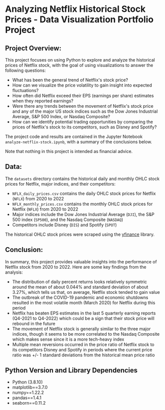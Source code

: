 # Analyzing Netflix Historical Stock Prices - Data Visualization Portfolio Project

## Project Overview: 
This project focuses on using Python to explore and analyze the historical prices of Netflix stock, with the goal of using visualizations to answer the following questions:

- What has been the general trend of Netflix's stock price? 
- How can we visualize the price volatility to gain insight into expected fluctuations?
- How often did Netflix exceed their EPS (earnings per share) estimates when they reported earnings?
- Were there any trends between the movement of Netflix's stock price and any of the major US stock indices such as the Dow Jones Industrial Average, S&P 500 Index, or Nasdaq Composite?
- How can we identify potential trading opportunities by comparing the prices of Netflix's stock to its competitors, such as Disney and Spotify? 

The project code and results are contained in the Jupyter Notebook `analyze-netflix-stock.ipynb`, with a summary of the conclusions below.

Note that nothing in this project is intended as financial advice.

## Data: 
The `datasets` directory contains the historical daily and monthly OHLC stock prices for Netflix, major indices, and their competitors:
- `NFLX_daily_prices.csv` contains the daily OHLC stock prices for Netflix (`NFLX`) from 2020 to 2022
- `NFLX_monthly_prices.csv` contains the monthly OHLC stock prices for Netflix (`NFLX`) from 2020 to 2022
- Major indices include the Dow Jones Industrial Average (`DJI`), the S&P 500 index (`SP500`), and the Nasdaq Composite (`NASDAQ`)
- Competitors include Disney (`DIS`) and Spotify (`SPOT`)

The historical OHLC stock prices were scraped using the [yfinance](https://pypi.org/project/yfinance/) library. 

## Conclusion: 
In summary, this project provides valuable insights into the performance of Netflix stock from 2020 to 2022. Here are some key findings from the analysis:
- The distribution of daily percent returns looks relatively symmetric around the mean of about 0.044% and standard deviation of about 3.27%, which tells us that, on average, Netflix stock tended to gain value
- The outbreak of the COVID-19 pandemic and economic shutdowns resulted in the most volatile month (March 2020) for Netflix during this period
- Netflix has beaten EPS estimates in the last 5 quarterly earning reports (Q4-2021 to Q4-2022) which could be a sign that their stock price will rebound in the future
- The movement of Netflix stock is generally similar to the three major indices, though it seems to be more correlated to the Nasdaq Composite which makes sense since it is a more tech-heavy index
- Multiple mean reversions occurred in the price ratio of Netflix stock to its competitors Disney and Spotify in periods where the current price ratio was +/- 1 standard deviations from the historical mean price ratio

## Python Version and Library Dependencies
- Python (3.8.10)
- matplotlib==3.7.0
- numpy==1.22.2
- pandas==1.4.1
- seaborn==0.11.2
